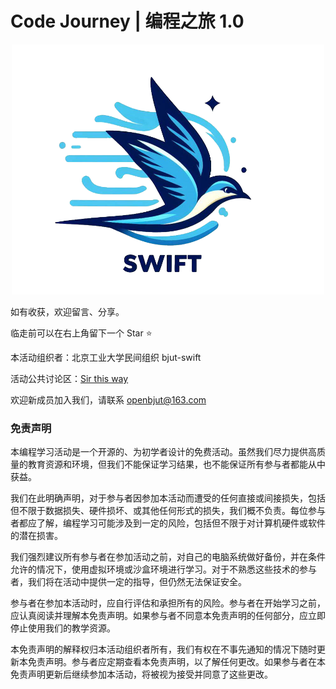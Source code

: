 # Code Journey | 编程之旅 1.0

<div align="center">
    <img src = "docs/images/title.png" alt = "front" width="500" height="400">
    
</div>

如有收获，欢迎留言、分享。

临走前可以在右上角留下一个 Star ⭐

本活动组织者：北京工业大学民间组织 bjut-swift

活动公共讨论区：[Sir this way](https://xiaoyuancat.cn/note/2)

欢迎新成员加入我们，请联系 openbjut@163.com

### 免责声明

本编程学习活动是一个开源的、为初学者设计的免费活动。虽然我们尽力提供高质量的教育资源和环境，但我们不能保证学习结果，也不能保证所有参与者都能从中获益。

我们在此明确声明，对于参与者因参加本活动而遭受的任何直接或间接损失，包括但不限于数据损失、硬件损坏、或其他任何形式的损失，我们概不负责。每位参与者都应了解，编程学习可能涉及到一定的风险，包括但不限于对计算机硬件或软件的潜在损害。

我们强烈建议所有参与者在参加活动之前，对自己的电脑系统做好备份，并在条件允许的情况下，使用虚拟环境或沙盒环境进行学习。对于不熟悉这些技术的参与者，我们将在活动中提供一定的指导，但仍然无法保证安全。

参与者在参加本活动时，应自行评估和承担所有的风险。参与者在开始学习之前，应认真阅读并理解本免责声明。如果参与者不同意本免责声明的任何部分，应立即停止使用我们的教学资源。

本免责声明的解释权归本活动组织者所有，我们有权在不事先通知的情况下随时更新本免责声明。参与者应定期查看本免责声明，以了解任何更改。如果参与者在本免责声明更新后继续参加本活动，将被视为接受并同意了这些更改。
